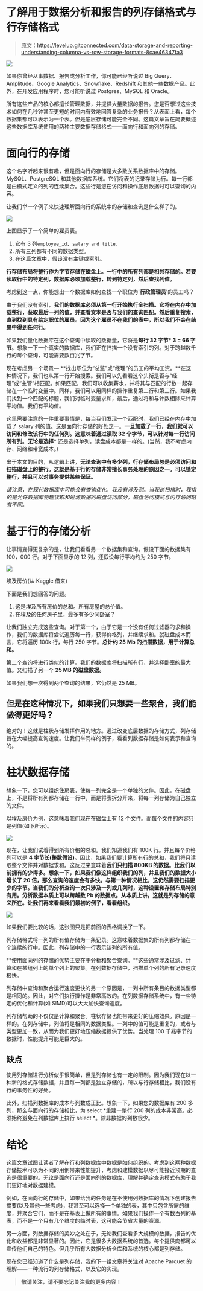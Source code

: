 # 了解用于数据分析和报告的列存储格式与行存储格式

> 原文：<https://levelup.gitconnected.com/data-storage-and-reporting-understanding-columna-vs-row-storage-formats-8cae46347fa3>

![](img/499f90e4aca35242e9c2b9784151c926.png)

如果你曾经从事数据、报告或分析工作，你可能已经听说过 Big Query、Amplitude、Google Analytics、Snowflake、Redshift 和其他一些数据产品。此外，在开发应用程序时，您可能听说过 Postgres、MySQL 和 Oracle。

所有这些产品的核心都擅长管理数据，并提供大量数据的报告。您是否想过这些技术如何在几秒钟甚至更短的时间内有效地回答复杂的业务报告？从表面上看，每个数据集都可以表示为一个表。但是底层存储可能完全不同。这篇文章旨在简要概述这些数据库系统使用的两种主要数据存储格式——面向行和面向列的存储。

# 面向行的存储

这个名字听起来很有趣，但是面向行的存储是大多数关系数据库中的存储。MySQL、PostgreSQL 和其他数据库系统。它们将表的记录存储为行。每一行都是由模式定义的列的连续集合。这些行是您在访问和操作底层数据时可以查询的内容。

让我们举一个例子来快速理解面向行的系统中的存储和查询是什么样子的。

![](img/abdb88a76f968c1a2e2762137840c4e3.png)

上图显示了一个简单的雇员表。

1.  它有 3 列`employee_id, salary and title.`
2.  所有三列都有不同的数据类型。
3.  在这篇文章中，假设没有主键或索引。

**行存储布局将整行作为字节存储在磁盘上。一行中的所有列都是相邻存储的。若要读取行中的特定列，数据库必须加载整行，转到特定列，然后查找列值。**

考虑到这一点，你能想出一个数据库如何查找一个职位为'**行政管理员**'的员工吗？

由于我们没有索引，**我们的数据库必须从第一行开始执行全扫描。它将在内存中加载整行，获取最后一列的值，并查看文本是否与我们的查询匹配。然后重复搜索，直到找到具有给定职位的雇员。因为这个雇员不在我们的表中，所以我们不会在结果中得到任何行。**

如果我们量化数据库在这个查询中读取的数据量，它将是**每行 32 字节* 3 = 66 字节**。想象一下一个真实的数据库，我们正在扫描一个没有索引的列。对于跨越数千行的每个查询，可能需要数百兆字节。

现在考虑另一个场景— **找出职位为“总监”或“经理”的员工的平均工资。**在这种情况下，我们也从第一行开始搜索。我们可以先看看这个头衔是否与“经理”或“主管”相匹配。如果匹配，我们可以收集薪水，并将其与匹配的行数一起存储在一个临时变量中。同样，我们可以用同样的操作重复第二行和第三行。如果我们找到一个匹配的标题，我们对临时变量求和，最后，通过将和与计数相除来计算平均值。我们有平均值。

这里需要注意的一件重要事情是，每当我们发现一个匹配时，我们已经在内存中加载了 salary 列的值。这是面向行存储的好处之一。**一旦加载了一行，我们就可以访问和修改该行中的任何列。**这意味着通过读取 32 个字节，可以针对每一行访问所有列。无论是**选择*** 还是选择单列，读盘成本都是一样的。(当然，我不考虑内存、网络和带宽成本。)

出于本文的目的，从逻辑上讲，**无论查询中有多少列，行存储布局总是必须访问和扫描磁盘上的整行。这就是基于行的存储非常擅长事务处理的原因之一。可以锁定整行，并且可以对事务提供某些保证。**

*请注意，在现代数据库中可能会有查询优化，我没有涉及到。当我说扫描时，我指的是允许数据库物理读取和过滤数据的磁盘访问部分。磁盘访问模式与内存访问略有不同。*

# 基于行的存储分析

让事情变得更复杂的是，让我们看看另一个数据集和查询。假设下面的数据集有 100，000 行。对于下面显示的 12 列，还假设每行平均约为 250 字节。

![](img/6b89cdaabd41960b321ef3a332be432e.png)

埃及房价(从 Kaggle 借来)

下面是我们想回答的问题。

1.  这是埃及所有房价的总和。所有房屋的总价值。
2.  在埃及的任何房子里，最多有多少间卧室？

让我们独立完成这些查询。对于第一个，由于它是一个没有任何过滤器的求和操作，我们的数据库将尝试遍历每一行，获得价格列，并继续求和。就磁盘成本而言，它将遍历 100k 行，每行 250 字节。**总计约 25 Mb 的扫描数据，用于计算总和。**

第二个查询将进行类似的计算。我们的数据库将扫描所有行，并选择卧室的最大值。又扫描了另一个 **25 MB 的磁盘数据。**

如果我们想一次得到两个查询的结果，它仍然是 25 MB。

## **但是在这种情况下，如果我们只想要一些聚合，我们能做得更好吗？**

绝对的！这就是柱状存储发挥作用的地方。通过改变底层数据的存储方式，列存储旨在大幅提高查询速度。让我们举同样的例子，看看列数据存储是如何表示和查询的。

# 柱状数据存储

想象一下，您可以组织住房表，使每一列完全是一个单独的文件。因此，在磁盘上，不是将所有列都存储在一行中，而是将表拆分开来，将每一列存储为自己独立的文件。

以埃及房价为例，这意味着我们现在在磁盘上有 12 个文件。而每个文件的内容只是列值(如下所示)。

![](img/d50e139adf51bd02e760e96070ca09b6.png)

现在，让我们试着得到所有价格的总和。我们知道我们有 100K 行。并且每个价格列可以是 **4 字节长(整数假设)**。因此，如果我们要计算所有行的总和，我们将只读取整个文件并对数据求和。这反过来意味着**我们只扫描 800KB 的数据。比我们以前拥有的少得多。想象一下，如果我们像这样组织我们的列，并且我们的数据大小增长了 20 倍，那么查询的速度会有多快。与第一种情况相比，这仍然需要扫描更少的字节。当我们的分析查询一次只涉及一列或几列时，这种设置和存储布局特别有用。分析数据本质上可以跨越数 Pb 的数据点。从本质上讲，这就是列存储的意义所在。让我们再来看看我们最初的例子，看看组织。**

![](img/d28ff9e3b28273c829491a738bcf1f4f.png)

如果我们要比较的话，这张图只是把前面的表格调换了一下。

列存储格式将一列的所有值存储为一条记录。这意味着数据集的所有列都存储在一个连续的行中。因此，列存储中的一行表示该列的所有值。

**使用面向列的存储的优势主要在于分析和聚合查询。**这些通常涉及过滤、计算和在某组列上的单个列上的聚集。在列数据存储中，扫描单个列的所有记录速度极快。

列存储中查询和聚合运行速度更快的另一个原因是，一列中所有条目的数据类型都是相同的。因此，对它们执行操作是非常高效的。在列数据存储系统中，有一些特定的优化和计算(如 SIMD)可以大大加快查询速度。

列存储帮助的不仅仅是计算和聚合。柱状存储也能带来更好的压缩效果。原因是一样的。在列存储中，列值将是相同的数据类型。一列中的值可能是重复的，或者与类型更加一致，从而为我们更好地压缩数据提供了优势。当处理 100 千兆字节的数据时，性能提升可能是巨大的。

## 缺点

使用列存储进行分析似乎很简单，但是列存储也有一定的限制。因为我们现在以一种新的格式存储数据，并且每一列都是独立存储的，所以与行存储相比，我们没有行的事务性的好处。

此外，扫描列数据库的成本与列数成正比。想象一下，如果您的数据库有 200 多列，那么与面向行的存储相比，为 select *重建一整行 200 列的成本非常高。必须始终避免在列数据库上执行 select *。除非数据的列数很少。

# 结论

这篇文章试图让读者了解在行和列数据库中数据是如何组织的。考虑到这两种数据存储技术可以为不同的用例带来性能提升，考虑和建模数据以尽可能接近预期的查询是很重要的。无论是面向行还是面向列的数据库，理解并确定查询模式有助于我们更好地对数据建模。

例如，在面向行的存储中，如果给我的任务是在不使用列数据库的情况下创建报告摘要(以及其他一些考虑)，我甚至可以选择一个单独的表，其中只包含所需的维度，并聚合它们，而不是在基表上做所有的事情。如果我们操作一个有数百列的基表，而不是一个只有几个维度的临时表，这可能会节省大量的资源。

另一方面，列数据存储的美妙之处在于，无论我们查看多大规模的数据，报告的优化和收益都是非常显著的。因此，它是很多大数据系统的首选。每个提供商都可以宣传他们自己的特色。但几乎所有大数据分析仓库和系统的核心都是列存储。

现在您已经知道了什么是列存储，我的下一组文章将关注对 Apache Parquet 的理解——一种流行的列存储格式，以及它的实现。

> **敬请关注，请不要忘记关注我的更多内容！**